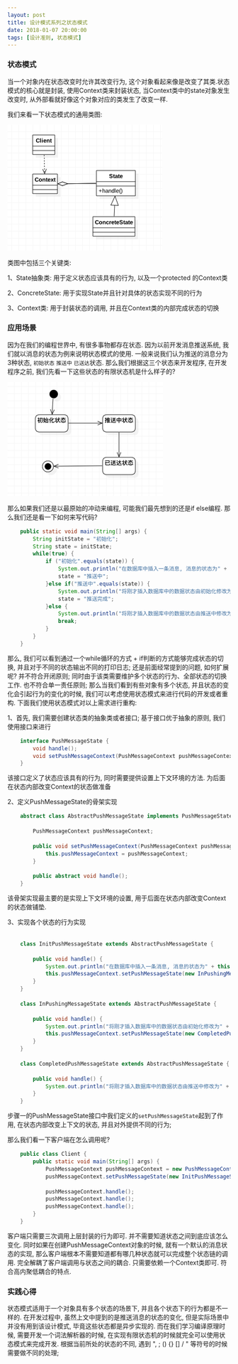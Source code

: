 ```yaml
---
layout: post
title: 设计模式系列之状态模式
date: 2018-01-07 20:00:00
tags: [设计准则, 状态模式]
---
```


### 状态模式

当一个对象内在状态改变时允许其改变行为, 这个对象看起来像是改变了其类.状态模式的核心就是封装, 使用Context类来封装状态, 当Context类中的state对象发生改变时, 从外部看就好像这个对象对应的类发生了改变一样.

我们来看一下状态模式的通用类图:

![状态模式通用类图](/assets/images/2018-01-07-design-pattern-state.png)

类图中包括三个关键类:

1、State抽象类: 用于定义状态应该具有的行为, 以及一个protected 的Context类

2、ConcreteState: 用于实现State并且针对具体的状态实现不同的行为

3、Context类: 用于封装状态的调用, 并且在Context类的内部完成状态的切换

### 应用场景

因为在我们的编程世界中, 有很多事物都存在状态. 因为以前开发消息推送系统, 我们就以消息的状态为例来说明状态模式的使用. 一般来说我们认为推送的消息分为3种状态, ```初始状态``` ```推送中``` ```已送达```状态. 那么我们根据这三个状态来开发程序, 在开发程序之前, 我们先看一下这些状态的有限状态机是什么样子的?

![消息状态的有限状态机](/assets/images/2018-01-07-design-pattern-state-machine.png)

那么如果我们还是以最原始的冲动来编程, 可能我们最先想到的还是if else编程. 那么我们还是看一下如何来写代码?

```Java
    public static void main(String[] args) {
        String initState = "初始化";
        String state = initState;
        while(true) {
            if ("初始化".equals(state)) {
                System.out.println("在数据库中插入一条消息, 消息的状态为" + state);
                state = "推送中";
            }else if("推送中".equals(state)) {
                System.out.println("将刚才插入数据库中的数据状态由初始化修改为" + state);
                state = "推送完成";
            }else {
                System.out.println("将刚才插入数据库中的数据状态由推送中修改为" + state);
                break;
            }
        }
    }
```

那么, 我们可以看到通过一个while循环的方式 + if判断的方式能够完成状态的切换, 并且对于不同的状态输出不同的打印日志; 还是前面经常提到的问题, 如何扩展呢? 并不符合开闭原则; 同时由于该类需要维护多个状态的行为、全部状态的切换工作. 也不符合单一责任原则; 那么当我们看到有些对象有多个状态, 并且状态的变化会引起行为的变化的时候, 我们可以考虑使用状态模式来进行代码的开发或者重构. 下面我们使用状态模式对以上需求进行重构:

1、首先, 我们需要创建状态类的抽象类或者接口; 基于接口优于抽象的原则, 我们使用接口来进行

```java
    interface PushMessageState {
        void handle();
        void setPushMessageContext(PushMessageContext pushMessageContext);
    }
```

该接口定义了状态应该具有的行为, 同时需要提供设置上下文环境的方法. 为后面在状态内部改变Context的状态做准备

2、定义PushMessageState的骨架实现

```Java
    abstract class AbstractPushMessageState implements PushMessageState {

        PushMessageContext pushMessageContext;

        public void setPushMessageContext(PushMessageContext pushMessageContext) {
            this.pushMessageContext = pushMessageContext;
        }

        public abstract void handle();
    }
```

该骨架实现最主要的是实现上下文环境的设置, 用于后面在状态内部改变Context的状态做铺垫.

3、实现各个状态的行为实现

```Java

    class InitPushMessageState extends AbstractPushMessageState {

        public void handle() {
            System.out.println("在数据库中插入一条消息, 消息的状态为" + this.getClass().getSimpleName());
            this.pushMessageContext.setPushMessageState(new InPushingMessageState());
        }
    }

    class InPushingMessageState extends AbstractPushMessageState {

        public void handle() {
            System.out.println("将刚才插入数据库中的数据状态由初始化修改为" + this.getClass().getSimpleName());
            this.pushMessageContext.setPushMessageState(new CompletedPushMessageState());
        }
    }

    class CompletedPushMessageState extends AbstractPushMessageState {

        public void handle() {
            System.out.println("将刚才插入数据库中的数据状态由推送中修改为" + this.getClass().getSimpleName());
        }
    }
```

步骤一的PushMessageState接口中我们定义的```setPushMessageState```起到了作用, 在状态内部改变上下文的状态, 并且对外提供不同的行为;

那么我们看一下客户端在怎么调用呢?

```Java
    public class Client {
        public static void main(String[] args) {
            PushMessageContext pushMessageContext = new PushMessageContext();
            pushMessageContext.setPushMessageState(new InitPushMessageState());

            pushMessageContext.handle();
            pushMessageContext.handle();
            pushMessageContext.handle();
        }
    }
```

客户端只需要三次调用上层封装的行为即可. 并不需要知道状态之间到底应该怎么变化. 同时如果在创建PushMessageContext对象的时候, 就有一个默认的消息状态的实现, 那么客户端根本不需要知道都有哪几种状态就可以完成整个状态链的调用. 完全解耦了客户端调用与状态之间的耦合.  只需要依赖一个Context类即可. 符合高内聚低耦合的特点.

### 实践心得

状态模式适用于一个对象具有多个状态的场景下, 并且各个状态下的行为都是不一样的. 在开发过程中, 虽然上文中提到的是推送消息的状态的变化, 但是实际场景中并没有用到该设计模式, 毕竟这些状态都是异步实现的. 而在我们学习编译原理时候, 需要开发一个词法解析器的时候, 在实现有限状态机的时候就完全可以使用状态模式来完成开发. 根据当前所处的状态的不同, 遇到 ", ; () {} [] / " 等符号的时候需要做不同的处理;